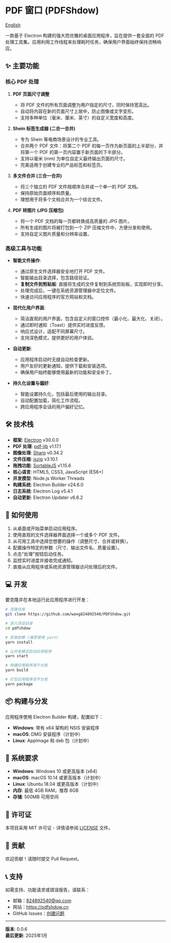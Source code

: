 # PDF 窗口 (PDFShdow)

[English](README.md)

一款基于 Electron 构建的强大而优雅的桌面应用程序，旨在提供一套全面的 PDF 处理工具集。应用利用工作线程来处理耗时任务，确保用户界面始终保持流畅响应。

## ✨ 主要功能

### 核心 PDF 处理

1.  **PDF 页面尺寸调整**
    *   将 PDF 文件的所有页面调整为用户指定的尺寸，同时保持宽高比。
    *   自动将内容在新的页面尺寸上居中，防止图像或文字变形。
    *   支持多种单位（毫米、厘米、英寸）的自定义宽度和高度。

2.  **Shein 标签生成器 (二合一合并)**
    *   专为 Shein 等电商场景设计的专业工具。
    *   合并两个 PDF 文件：将第二个 PDF 的每一页作为新页面的上半部分，并将第一个 PDF 的第一页内容置于新页面的下半部分。
    *   支持以毫米 (mm) 为单位自定义最终输出页面的尺寸。
    *   完美适用于创建专业的产品标签和标签页。

3.  **多文件合并 (三合一合并)**
    *   将三个独立的 PDF 文件按顺序合并成一个单一的 PDF 文档。
    *   保持原始页面顺序和质量。
    *   理想用于将多个文档合并为一个综合文件。

4.  **PDF 转图片 (JPG 压缩包)**
    *   将一个 PDF 文档的每一页都转换成高质量的 JPG 图片。
    *   所有生成的图片将被打包到一个 ZIP 压缩文件中，方便分发和使用。
    *   支持自定义图片质量和分辨率设置。

### 高级工具与功能

*   **智能文件操作**:
    *   通过原生文件选择器安全地打开 PDF 文件。
    *   智能输出目录选择，包含路径验证。
    *   **复制文件到剪贴板**: 直接将生成的文件复制到系统剪贴板，实现即时分享。
    *   处理完成后，一键在系统资源管理器中定位文件。
    *   快速访问应用程序的官方网站和文档。

*   **现代化用户界面**:
    *   简洁直观的用户界面，包含自定义的窗口控件（最小化、最大化、关闭）。
    *   通过即时通知（Toast）提供实时进度反馈。
    *   响应式设计，适配不同屏幕尺寸。
    *   支持深色模式，提供更好的用户体验。

*   **自动更新**:
    *   应用程序启动时无缝自动检查更新。
    *   用户友好的更新通知，提供下载和安装选项。
    *   确保用户始终能够使用最新的功能和安全补丁。

*   **持久化设置与偏好**:
    *   智能设置持久化，包括最后使用的输出目录。
    *   自动配置加载，简化工作流程。
    *   跨应用程序会话的用户偏好记忆。

## 🛠️ 技术栈

*   **框架**: [Electron](https://www.electronjs.org/) v30.0.0
*   **PDF 处理**: [pdf-lib](https://pdf-lib.js.org/) v1.17.1
*   **图像处理**: [Sharp](https://sharp.pixelplumbing.com/) v0.34.2
*   **文件压缩**: [jszip](https://stuk.github.io/jszip/) v3.10.1
*   **拖拽功能**: [SortableJS](https://sortablejs.github.io/Sortable/) v1.15.6
*   **核心语言**: HTML5, CSS3, JavaScript (ES6+)
*   **并发模型**: Node.js Worker Threads
*   **构建系统**: Electron Builder v24.6.0
*   **日志系统**: Electron Log v5.4.1
*   **自动更新**: Electron Updater v6.6.2

## 🚀 如何使用

1.  从桌面或开始菜单启动应用程序。
2.  使用直观的文件选择器界面选择一个或多个 PDF 文件。
3.  从可用工具中选择您想要的操作（调整尺寸、合并或转换）。
4.  配置操作特定的参数（尺寸、输出文件名、质量设置）。
5.  点击"处理"按钮启动任务。
6.  监控实时进度并接收完成通知。
7.  直接从应用程序或系统资源管理器访问处理后的文件。

## 💻 开发

要克隆并在本地运行此应用程序进行开发：

```bash
# 克隆仓库
git clone https://github.com/wang824892540/PDFShdow.git

# 进入项目目录
cd pdfshdow

# 安装依赖 (推荐使用 yarn)
yarn install

# 以开发模式启动应用程序
yarn start

# 构建应用程序用于分发
yarn build

# 打包应用程序但不分发
yarn package
```

## 📦 构建与分发

应用程序使用 Electron Builder 构建，配置如下：

- **Windows**: 带有 x64 架构的 NSIS 安装程序
- **macOS**: DMG 安装程序（计划中）
- **Linux**: AppImage 和 deb 包（计划中）

## 🔧 系统要求

- **Windows**: Windows 10 或更高版本 (x64)
- **macOS**: macOS 10.14 或更高版本（计划中）
- **Linux**: Ubuntu 18.04 或更高版本（计划中）
- **内存**: 最低 4GB RAM，推荐 8GB
- **存储**: 500MB 可用空间

## 📄 许可证

本项目采用 MIT 许可证 - 详情请参阅 [LICENSE](LICENSE) 文件。

## 🤝 贡献

欢迎贡献！请随时提交 Pull Request。

## 📞 支持

如需支持、功能请求或错误报告，请联系：
- 邮箱：824892540@qq.com
- 网站：https://pdfshdow.cn
- GitHub Issues：[创建问题](https://github.com/wang824892540/PDFShdow/issues)

---

**版本**: 0.0.6  
**最后更新**: 2025年1月